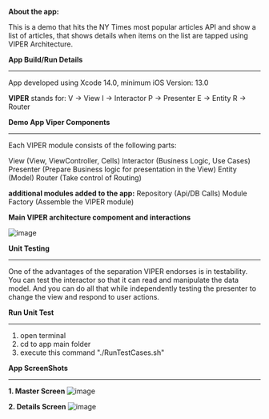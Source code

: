 
**About the app:**

This is a demo that hits the NY Times most popular articles API and show a list of articles, that shows details when items on the list are tapped using VIPER Architecture.

**App Build/Run Details** 

-----------------------------------------

App developed using Xcode 14.0, minimum iOS Version: 13.0


**VIPER** stands for:
V -> View
I -> Interactor
P -> Presenter
E -> Entity
R -> Router


**Demo App Viper Components**

-----------------------------------------
Each VIPER module consists of the following parts:

View (View, ViewController, Cells)
Interactor (Business Logic, Use Cases)
Presenter (Prepare Business logic for presentation in the View)
Entity (Model)
Router (Take control of Routing)

**additional modules added to the app:**
Repository (Api/DB Calls)
Module Factory (Assemble the VIPER module)

**Main VIPER architecture compoment and interactions**

![image](https://user-images.githubusercontent.com/8080426/200169881-21840360-53f2-462d-8294-03dd08cf66f7.png)

**Unit Testing**

-----------------------------------------

One of the advantages of the separation VIPER endorses is in testability. You can test the interactor so that it can read and manipulate the data model. And you can do all that while independently testing the presenter to change the view and respond to user actions.


**Run Unit Test**

-----------------------------------------

1. open terminal 
2. cd to app main folder
3. execute this command "./RunTestCases.sh"

**App ScreenShots**

-----------------------------------------

**1. Master Screen**
![image](https://user-images.githubusercontent.com/8080426/200169271-02345b2d-a71e-4c3c-8019-0294029634ce.png)

**2. Details Screen**
![image](https://user-images.githubusercontent.com/8080426/200169295-8f015206-b213-4c0d-9ae4-330dad8e7ccf.png)
